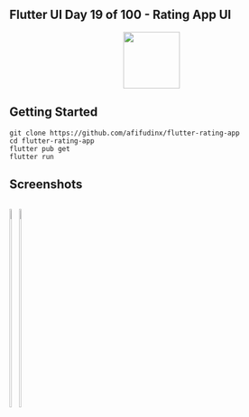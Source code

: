 ## Flutter UI Day 19 of 100 - Rating App UI

<p align="center">
  <img src="https://avatars.githubusercontent.com/u/94339143?v=4" width=100/>
</p>

## Getting Started

```
git clone https://github.com/afifudinx/flutter-rating-app
cd flutter-rating-app
flutter pub get
flutter run
```

## Screenshots

<p style="float: left;">
  <img src="https://github.com/afifudinx/Flutter-Example/tree/main/Old/flutter-rating-app/blob/main/screenshots/1.png" width="30%"/>
  <img src="https://github.com/afifudinx/Flutter-Example/tree/main/Old/flutter-rating-app/blob/main/screenshots/2.png" width="30%"/>
</p>
